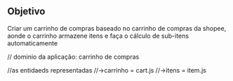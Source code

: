 ## Objetivo

Criar um carrinho de compras baseado no carrinho de compras da shopee, aonde o carrinho armazene itens e faça o cálculo de sub-itens automaticamente


// dominio da aplicação: carrinho de compras

//as entidaeds representadas
//->carrinho = cart.js
//->itens = item.js